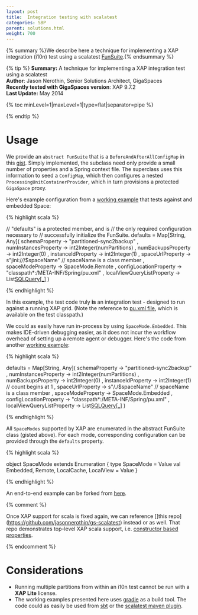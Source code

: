 ```yaml
---
layout: post
title:  Integration testing with scalatest
categories: SBP
parent: solutions.html
weight: 700
---
```


{% summary  %}We describe here a technique for implementing a XAP integration (i10n) test using a scalatest [FunSuite](http://www.scalatest.org/getting_started_with_fun_suite).{% endsummary %}

{% tip %}
**Summary:**  A technique for implementing a XAP integration test using a scalatest <br/>
**Author**: Jason Nerothin, Senior Solutions Architect, GigaSpaces<br/>
**Recently tested with GigaSpaces version**: XAP 9.7.2<br/>
**Last Update:** May 2014<br/>

{% toc minLevel=1|maxLevel=1|type=flat|separator=pipe %}

{% endtip %}

# Usage

We provide an `abstract FunSuite` that is a `BeforeAndAfterAllConfigMap` in this [gist](https://gist.github.com/jasonnerothin/fd55a2c0475b5e4f2f1d#file-gsi10nsuite). Simply implemented, the subclass need only provide a small number of properties and a Spring context file. The superclass uses this information to seed a `ConfigMap`, which then configures a nested `ProcessingUnitContainerProvider`, which in turn provisions a protected `GigaSpace` proxy. 

Here's example configuration from a [working example](https://github.com/GigaSpaces/gs-executor-remoting/blob/master/src/test/scala/com/gigaspaces/sbp/WatchRepairSuite.scala) that tests against and embedded Space:

{% highlight scala %}

  // "defaults" is a protected member, and is 
  // the only required configuration necessary to 
  // successfully initialize the FunSuite.
  defaults = Map[String, Any](
    schemaProperty -> "partitioned-sync2backup"
    , numInstancesProperty -> int2Integer(numPartitions)
    , numBackupsProperty -> int2Integer(0)
    , instanceIdProperty -> int2Integer(1)
    , spaceUrlProperty -> s"jini:/*/*/$spaceName" // spaceName is a class member
    , spaceModeProperty -> SpaceMode.Remote
    , configLocationProperty -> "classpath*:/META-INF/Spring/pu.xml"
    , localViewQueryListProperty -> List[SQLQuery[_]]()
  )

{% endhighlight %}

In this example, the test code truly **is** an integration test - designed to run against a running XAP grid. (Note the reference to [pu.xml file](https://github.com/GigaSpaces/gs-executor-remoting/blob/master/src/main/resources/META-INF/Spring/pu.xml), which is available on the test classpath.)

We could as easily have run in-process by using ``SpaceMode.Embedded``. This makes IDE-driven debugging easier, as it does not incur the workflow overhead of setting up a remote agent or debugger. Here's the code from another [working example](https://github.com/GigaSpaces/gs-executor-remoting/tree/ide):
 
{% highlight scala %}
 
   defaults = Map[String, Any](
     schemaProperty -> "partitioned-sync2backup"
     , numInstancesProperty -> int2Integer(numPartitions)
     , numBackupsProperty -> int2Integer(0)
     , instanceIdProperty -> int2Integer(1) // count begins at 1
     , spaceUrlProperty -> s"/./$spaceName" // spaceName is a class member
     , spaceModeProperty -> SpaceMode.Embedded
     , configLocationProperty -> "classpath*:/META-INF/Spring/pu.xml"
     , localViewQueryListProperty -> List[SQLQuery[_]]()
   )
   
{% endhighlight %}

All `SpaceModes` supported by XAP are enumerated in the abstract FunSuite class (gisted above). For each mode, corresponding configuration can be provided through the `defaults` property.
 
{% highlight scala %}

  object SpaceMode extends Enumeration {
    type SpaceMode = Value
    val Embedded, Remote, LocalCache, LocalView = Value
  }

{% endhighlight %}

An end-to-end example can be forked from [here](https://github.com/GigaSpaces/gs-executor-remoting/).
 
{% comment %}

Once XAP support for scala is fixed again, we can reference []this repo](https://github.com/jasonnerothin/gs-scalatest) instead or as well. That repo demonstrates top-level XAP scala support, i.e. [constructor based properties](http://docs.gigaspaces.com/xap97/scala-constructor-based-properties.html). 
 
{% endcomment %}

# Considerations

- Running multiple partitions from within an i10n test cannot be run with a **XAP Lite** license.  
- The working examples presented here uses [gradle](http://www.gradle.org/) as a build tool. The code could as easily be used from [sbt](http://www.scala-sbt.org/) or the [scalatest maven plugin](http://www.scalatest.org/user_guide/using_the_scalatest_maven_plugin).
